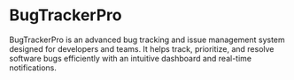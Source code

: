 # BugTrackerPro
BugTrackerPro is an advanced bug tracking and issue management system designed for developers and teams. It helps track, prioritize, and resolve software bugs efficiently with an intuitive dashboard and real-time notifications.
